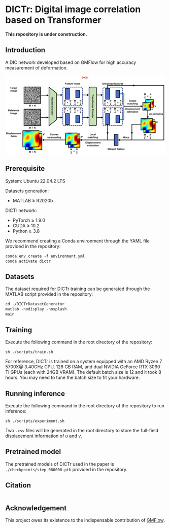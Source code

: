 # DICTr: Digital image correlation based on Transformer

**This repository is under construction.**

## Introduction

A DIC network developed based on GMFlow for high accuracy measurement of deformation.

![Structure](./img/dictr_flowchart.jpg)

## Prerequisite

System: Ubuntu 22.04.2 LTS

Datasets generation:

- MATLAB ≥ R2020b

DICTr network:

- PyTorch ≥ 1.9.0
- CUDA ≥ 10.2
- Python ≥ 3.8

We recommend creating a Conda environment through the YAML file provided in the repository:

```shell
conda env create -f environment.yml
conda activate dictr
```

## Datasets

The dataset required for DICTr training can be generated through the MATLAB script provided in the repository:

```shell
cd ./DICTrDatasetGenerator
matlab -nodisplay -nosplash
main
```

## Training

Execute the following command in the root directory of the repository:

```shell
sh ./scripts/train.sh
```

For reference, DICTr is trained on a system equipped with an AMD Ryzen 7 5700X@ 3.40GHz CPU, 128 GB RAM, and dual NVIDIA GeForce RTX 3090 Ti GPUs (each with 24GB VRAM). The default batch size is 12 and it took 8 hours. You may need to tune the batch size to fit your hardware.

## Running inference

Execute the following command in the root directory of the repository to run inference:

```shell
sh ./scripts/experiment.sh
```

Two `.csv` files will be generated in the root directory to store the full-field displacement information of $u$ and $v$.

## Pretrained model

The pretrained models of DICTr used in the paper is `./checkpoints/step_080000.pth` provided in the repository.

## Citation

```text

```

## Acknowledgement

This project owes its existence to the indispensable contribution of [GMFlow](https://github.com/haofeixu/gmflow).
